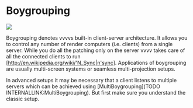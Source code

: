 # Boygrouping

![](~/img/Boygrouping-Header3.png "")   

Boygrouping denotes vvvvs built-in client-server architecture. It allows you to control any number of render computers (i.e. clients) from a single server. While you do all the patching only on the server vvvv takes care of all the connected clients to run [http://en.wikipedia.org/wiki/'N_Sync|n'sync]. Applications of boygrouping are usually multi-screen systems or seamless multi-projection setups.  

In advanced setups it may be necessary that a client listens to multiple servers which can be achieved using [MultiBoygrouping](TODO INTERNALLINK:MultiBoygrouping). But first make sure you understand the classic setup.  


